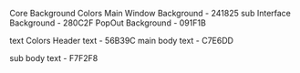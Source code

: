 Core Background Colors 
Main Window Background - 241825
sub Interface Background - 280C2F
PopOut Background - 091F1B

text Colors
Header text - 56B39C
main body text - C7E6DD

sub body text - F7F2F8